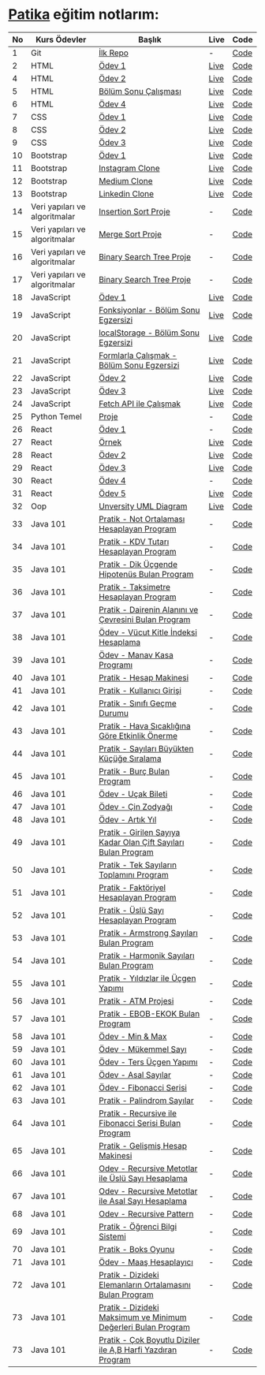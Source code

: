 # [Patika](https://academy.patika.dev/paths) eğitim notlarım:

| No  | Kurs Ödevler                  | Başlık                                                                                                                               | Live                                                                        | Code                                                                                                                |
| --- | ----------------------------- | ------------------------------------------------------------------------------------------------------------------------------------ | --------------------------------------------------------------------------- | ------------------------------------------------------------------------------------------------------------------- |
| 1   | Git                           | [İlk Repo](https://academy.patika.dev/courses/git/odev1)                                                                             | -                                                                           | [Code](https://github.com/ulascan54/patika-edu/tree/main/homework-1)                                                |
| 2   | HTML                          | [Ödev 1](https://academy.patika.dev/courses/html/odev1)                                                                              | [Live](https://ulascan54.github.io/patika-edu/html/hw-1/)                   | [Code](https://github.com/ulascan54/patika-edu/tree/main/html/hw-1)                                                 |
| 4   | HTML                          | [Ödev 2](https://academy.patika.dev/courses/html/odev2)                                                                              | [Live](https://ulascan54.github.io/patika-edu/html/hw-2/)                   | [Code](https://github.com/ulascan54/patika-edu/tree/main/html/hw-2)                                                 |
| 5   | HTML                          | [Bölüm Sonu Çalışması](https://academy.patika.dev/courses/html/bolum-sonu2)                                                          | [Live](https://ulascan54.github.io/patika-edu/html/hw-3/)                   | [Code](https://github.com/ulascan54/patika-edu/tree/main/html/hw-3)                                                 |
| 6   | HTML                          | [Ödev 4](https://academy.patika.dev/courses/html/odev3)                                                                              | [Live](https://ulascan54.github.io/patika-edu/html/hw-4/)                   | [Code](https://github.com/ulascan54/patika-edu/tree/main/html/hw-4)                                                 |
| 7   | CSS                           | [Ödev 1](https://academy.patika.dev/courses/css/odev1)                                                                               | [Live](https://ulascan54.github.io/patika-edu/css/1-hw/)                    | [Code](https://github.com/ulascan54/patika-edu/tree/main/css/1-hw)                                                  |
| 8   | CSS                           | [Ödev 2](https://academy.patika.dev/courses/css/odev2)                                                                               | [Live](https://ulascan54.github.io/patika-edu/css/2-hw/)                    | [Code](https://github.com/ulascan54/patika-edu/tree/main/css/2-hw)                                                  |
| 9   | CSS                           | [Ödev 3](https://academy.patika.dev/courses/css/odev3)                                                                               | [Live](https://ulascan54.github.io/patika-edu/css/3-hw/)                    | [Code](https://github.com/ulascan54/patika-edu/tree/main/css/3-hw)                                                  |
| 10  | Bootstrap                     | [Ödev 1](https://academy.patika.dev/courses/bootstrap/odev1)                                                                         | [Live](https://ulascan54.github.io/patika-edu/bootsrap/hw-1)                | [Code](https://github.com/ulascan54/patika-edu/tree/main/bootsrap/hw-1)                                             |
| 11  | Bootstrap                     | [Instagram Clone](https://academy.patika.dev/courses/bootstrap/odev2)                                                                | [Live](https://ulascan54.github.io/patika-edu/bootsrap/hw-2)                | [Code](https://github.com/ulascan54/patika-edu/tree/main/bootsrap/hw-2)                                             |
| 12  | Bootstrap                     | [Medium Clone](https://academy.patika.dev/courses/bootstrap/klon-calismasi-tek)                                                      | [Live](https://ulascan54.github.io/patika-edu/bootsrap/hw-3)                | [Code](https://github.com/ulascan54/patika-edu/tree/main/bootsrap/hw-3)                                             |
| 13  | Bootstrap                     | [Linkedin Clone](https://academy.patika.dev/courses/bootstrap/odev3)                                                                 | [Live](https://ulascan54.github.io/patika-edu/bootsrap/hw-4)                | [Code](https://github.com/ulascan54/patika-edu/tree/main/bootsrap/hw-4)                                             |
| 14  | Veri yapıları ve algoritmalar | [Insertion Sort Proje](https://academy.patika.dev/courses/veri-yapilari-ve-algoritmalar/insertion-sort-proje)                        | -                                                                           | [Code](https://github.com/ulascan54/patika-edu/tree/main/veri-yapilari-ve-algoritmalar/project-1)                   |
| 15  | Veri yapıları ve algoritmalar | [Merge Sort Proje](https://academy.patika.dev/courses/veri-yapilari-ve-algoritmalar/merge-sort-proje)                                | -                                                                           | [Code](https://github.com/ulascan54/patika-edu/tree/main/veri-yapilari-ve-algoritmalar/project-2)                   |
| 16  | Veri yapıları ve algoritmalar | [Binary Search Tree Proje](https://academy.patika.dev/courses/veri-yapilari-ve-algoritmalar/binary-search-tree-proje)                | -                                                                           | [Code](https://github.com/ulascan54/patika-edu/tree/main/veri-yapilari-ve-algoritmalar/project-3)                   |
| 17  | Veri yapıları ve algoritmalar | [Binary Search Tree Proje](https://academy.patika.dev/courses/veri-yapilari-ve-algoritmalar/binary-search-tree-proje)                | -                                                                           | [Code](https://github.com/ulascan54/patika-edu/tree/main/veri-yapilari-ve-algoritmalar/project-3)                   |
| 18  | JavaScript                    | [Ödev 1](https://academy.patika.dev/courses/javascript/odev1)                                                                        | [Live](https://ulascan54.github.io/patika-edu/js/hw-1)                      | [Code](https://github.com/ulascan54/patika-edu/tree/main/js/hw-1)                                                   |
| 19  | JavaScript                    | [Fonksiyonlar - Bölüm Sonu Egzersizi](https://academy.patika.dev/courses/javascript/fonksiyonlar-bolum-sonu-egzersizi)               | [Live](https://ulascan54.github.io/patika-edu/js/functions-exercise)        | [Code](https://github.com/ulascan54/patika-edu/tree/main/js/functions-exercise)                                     |
| 20  | JavaScript                    | [localStorage - Bölüm Sonu Egzersizi](https://academy.patika.dev/courses/javascript/localstorage-bolum-sonu-egzersizi)               | [Live](https://ulascan54.github.io/patika-edu/js/localStorage-exercise)     | [Code](https://github.com/ulascan54/patika-edu/tree/main/js/localStorage-exercise)                                  |
| 21  | JavaScript                    | [Formlarla Çalışmak - Bölüm Sonu Egzersizi](https://academy.patika.dev/courses/javascript/formlarla-calismak-bolum-sonu-egzersizi)   | [Live](https://ulascan54.github.io/patika-edu/js/form-exercise)             | [Code](https://github.com/ulascan54/patika-edu/tree/main/js/form-exercise)                                          |
| 22  | JavaScript                    | [Ödev 2](https://academy.patika.dev/courses/javascript/odev2)                                                                        | [Live](https://ulascan54.github.io/patika-edu/js/hw-2)                      | [Code](https://github.com/ulascan54/patika-edu/tree/main/js/hw-2)                                                   |
| 23  | JavaScript                    | [Ödev 3](https://academy.patika.dev/courses/javascript/odev3)                                                                        | [Live](https://asian-kitchen-five.vercel.app/)                              | [Code](https://github.com/ulascan54/AsianKitchen)                                                                   |
| 24  | JavaScript                    | [Fetch API ile Çalışmak](https://academy.patika.dev/courses/javascript/fetch-api-ile-calismak)                                       | [Live](https://ulascan54.github.io/patika-edu/js/fetch-exercise)            | [Code](https://github.com/ulascan54/patika-edu/tree/main/js/fetch-exercise)                                         |
| 25  | Python Temel                  | [Proje](https://academy.patika.dev/courses/python-temel/proje)                                                                       | -                                                                           | [Code](https://github.com/ulascan54/patika-edu/blob/main/python-temel/project/project.py)                           |
| 26  | React                         | [Ödev 1](https://academy.patika.dev/courses/react/odev1)                                                                             | -                                                                           | [Code](https://github.com/ulascan54/patika-edu/blob/main/react/projects/1_hw/)                                      |
| 27  | React                         | [Örnek](https://academy.patika.dev/courses/react/contacts-app-bolum-sonu-kazanimlari)                                                | [Live](https://64ad33bf39f10413d29f7b09--rococo-dodol-0a0e70.netlify.app/)  | [Code](https://github.com/ulascan54/patika-edu/blob/main/react/projects/2_hw/)                                      |
| 28  | React                         | [Ödev 2](https://academy.patika.dev/courses/react/odev2)                                                                             | [Live](https://64ad91ebe16a4a217a101bec--glowing-otter-fbe941.netlify.app/) | [Code](https://github.com/ulascan54/patika-edu/blob/main/react/projects/3_hw/)                                      |
| 29  | React                         | [Ödev 3](https://academy.patika.dev/courses/react/odev3)                                                                             | [Live](https://64b2693dbebe496d020a8af7--fancy-faun-30698e.netlify.app/)    | [Code](https://github.com/ulascan54/patika-edu/blob/main/react/projects/4_hw/)                                      |
| 30  | React                         | [Ödev 4](https://academy.patika.dev/courses/react/odev5)                                                                             | -                                                                           | [Code](https://github.com/ulascan54/patika-edu/blob/main/react/projects/5_hw/)                                      |
| 31  | React                         | [Ödev 5](https://academy.patika.dev/courses/react/odev4)                                                                             | [Live](https://www.npmjs.com/package/6hw-buttons-ulas)                      | [Code](https://github.com/ulascan54/patika-edu/blob/main/react/projects/6_hw/)                                      |
| 32  | Oop                           | [Unversity UML Diagram](https://academy.patika.dev/courses/oop/odev-university)                                                      | [Live](https://github.com/ulascan54/patika-edu/blob/main/oop/1hw/hw1.png)   | [Code](https://github.com/ulascan54/patika-edu/blob/main/oop/1hw/)                                                  |
| 33  | Java 101                      | [Pratik - Not Ortalaması Hesaplayan Program](https://academy.patika.dev/courses/java101/pratik-not-ortalamasi)                       | -                                                                           | [Code](https://github.com/ulascan54/patika-edu/blob/main/java_101/homework/src/CalculateNotes/)                     |
| 34  | Java 101                      | [Pratik - KDV Tutarı Hesaplayan Program](https://academy.patika.dev/courses/java101/pratik-kdv-hesaplama)                            | -                                                                           | [Code](https://github.com/ulascan54/patika-edu/blob/main/java_101/homework/src/KdvCalculator/)                      |
| 35  | Java 101                      | [Pratik - Dik Üçgende Hipotenüs Bulan Program](https://academy.patika.dev/courses/java101/pratik-hipotenus-bulma)                    | -                                                                           | [Code](https://github.com/ulascan54/patika-edu/blob/main/java_101/homework/src/RightTriangle/)                      |
| 36  | Java 101                      | [Pratik - Taksimetre Hesaplayan Program](https://academy.patika.dev/courses/java101/pratik-taksimetre)                               | -                                                                           | [Code](https://github.com/ulascan54/patika-edu/blob/main/java_101/homework/src/CalculateTaxi/)                      |
| 37  | Java 101                      | [Pratik - Dairenin Alanını ve Çevresini Bulan Program](https://academy.patika.dev/courses/java101/pratik-daire-alan-cevre)           | -                                                                           | [Code](https://github.com/ulascan54/patika-edu/blob/main/java_101/homework/src/CircleArea/)                         |
| 38  | Java 101                      | [Ödev - Vücut Kitle İndeksi Hesaplama](https://academy.patika.dev/courses/java101/odev-vucut-kitle-hesaplama)                        | -                                                                           | [Code](https://github.com/ulascan54/patika-edu/blob/main/java_101/homework/src/BodyMassIndexCalculation/)           |
| 39  | Java 101                      | [Ödev - Manav Kasa Programı](https://academy.patika.dev/courses/java101/odev-manav-kasa)                                             | -                                                                           | [Code](https://github.com/ulascan54/patika-edu/blob/main/java_101/homework/src/StoreCashRegisterProgram/)           |
| 40  | Java 101                      | [Pratik - Hesap Makinesi](https://academy.patika.dev/courses/java101/pratik-hesap-mak-1)                                             | -                                                                           | [Code](https://github.com/ulascan54/patika-edu/blob/main/java_101/homework/src/Calculator/)                         |
| 41  | Java 101                      | [Pratik - Kullanıcı Girişi](https://academy.patika.dev/courses/java101/pratik-login-1)                                               | -                                                                           | [Code](https://github.com/ulascan54/patika-edu/blob/main/java_101/homework/src/UserLogin/)                          |
| 42  | Java 101                      | [Pratik - Sınıfı Geçme Durumu](https://academy.patika.dev/courses/java101/pratik-sinif-gecme)                                        | -                                                                           | [Code](https://github.com/ulascan54/patika-edu/blob/main/java_101/homework/src/Grades/)                             |
| 43  | Java 101                      | [Pratik - Hava Sıcaklığına Göre Etkinlik Önerme](https://academy.patika.dev/courses/java101/pratik-etkinlik-onerme)                  | -                                                                           | [Code](https://github.com/ulascan54/patika-edu/blob/main/java_101/homework/src/SimpleAirTemperature/)               |
| 44  | Java 101                      | [Pratik - Sayıları Büyükten Küçüğe Sıralama](https://academy.patika.dev/courses/java101/pratik-sayi-siralama)                        | -                                                                           | [Code](https://github.com/ulascan54/patika-edu/blob/main/java_101/homework/src/SimpleSortingNumbers/)               |
| 45  | Java 101                      | [Pratik - Burç Bulan Program](https://academy.patika.dev/courses/java101/pratik-burclar)                                             | -                                                                           | [Code](https://github.com/ulascan54/patika-edu/blob/main/java_101/homework/src/FindHoroscope/)                      |
| 46  | Java 101                      | [Ödev - Uçak Bileti](https://academy.patika.dev/courses/java101/odev-ucak-bileti)                                                    | -                                                                           | [Code](https://github.com/ulascan54/patika-edu/blob/main/java_101/homework/src/Ticket/)                             |
| 47  | Java 101                      | [Ödev - Çin Zodyağı](https://academy.patika.dev/courses/java101/odev-cin-zodyagi)                                                    | -                                                                           | [Code](https://github.com/ulascan54/patika-edu/blob/main/java_101/homework/src/ChineseZodiac/)                      |
| 48  | Java 101                      | [Ödev - Artık Yıl](https://academy.patika.dev/courses/java101/odev-artik-yil)                                                        | -                                                                           | [Code](https://github.com/ulascan54/patika-edu/blob/main/java_101/homework/src/YearCalc/)                           |
| 49  | Java 101                      | [Pratik - Girilen Sayıya Kadar Olan Çift Sayıları Bulan Program](https://academy.patika.dev/courses/java101/pratik-cift-sayi-toplam) | -                                                                           | [Code](https://github.com/ulascan54/patika-edu/blob/main/java_101/homework/src/GetEvenNumber/)                      |
| 50  | Java 101                      | [Pratik - Tek Sayıların Toplamını Program](https://academy.patika.dev/courses/java101/pratik-tek-sayi-toplam)                        | -                                                                           | [Code](https://github.com/ulascan54/patika-edu/blob/main/java_101/homework/src/SumOfOddNumbers/)                    |
| 51  | Java 101                      | [Pratik - Faktöriyel Hesaplayan Program](https://academy.patika.dev/courses/java101/pratik-two-power)                                | -                                                                           | [Code](https://github.com/ulascan54/patika-edu/blob/main/java_101/homework/src/FactorialCalculator/)                |
| 52  | Java 101                      | [Pratik - Üslü Sayı Hesaplayan Program](https://academy.patika.dev/courses/java101/pratik-uslu-sayi)                                 | -                                                                           | [Code](https://github.com/ulascan54/patika-edu/blob/main/java_101/homework/src/ExponentCalculator/)                 |
| 53  | Java 101                      | [Pratik - Armstrong Sayıları Bulan Program](https://academy.patika.dev/courses/java101/pratik-armstrong-1)                           | -                                                                           | [Code](https://github.com/ulascan54/patika-edu/blob/main/java_101/homework/src/ArmstrongNumbers/)                   |
| 54  | Java 101                      | [Pratik - Harmonik Sayıları Bulan Program](https://academy.patika.dev/courses/java101/pratik-harmonic)                               | -                                                                           | [Code](https://github.com/ulascan54/patika-edu/blob/main/java_101/homework/src/Harmonic/)                           |
| 55  | Java 101                      | [Pratik - Yıldızlar ile Üçgen Yapımı](https://academy.patika.dev/courses/java101/pratik-yildiz-ucgen)                                | -                                                                           | [Code](https://github.com/ulascan54/patika-edu/blob/main/java_101/homework/src/Shapes/)                             |
| 56  | Java 101                      | [Pratik - ATM Projesi](https://academy.patika.dev/courses/java101/pratik-atm)                                                        | -                                                                           | [Code](https://github.com/ulascan54/patika-edu/blob/main/java_101/homework/src/Atm/)                                |
| 57  | Java 101                      | [Pratik - EBOB-EKOK Bulan Program](https://academy.patika.dev/courses/java101/pratik-ebob-ekok)                                      | -                                                                           | [Code](https://github.com/ulascan54/patika-edu/blob/main/java_101/homework/src/EbobEkok/)                           |
| 58  | Java 101                      | [Ödev - Min & Max](https://academy.patika.dev/courses/java101/odev-min-max)                                                          | -                                                                           | [Code](https://github.com/ulascan54/patika-edu/blob/main/java_101/homework/src/MinMaxNumbers/)                      |
| 59  | Java 101                      | [Ödev - Mükemmel Sayı](https://academy.patika.dev/courses/java101/odev-mukemmel-sayi)                                                | -                                                                           | [Code](https://github.com/ulascan54/patika-edu/blob/main/java_101/homework/src/PerfectNumber/)                      |
| 60  | Java 101                      | [Ödev - Ters Üçgen Yapımı](https://academy.patika.dev/courses/java101/odev-ters-ucgen)                                               | -                                                                           | [Code](https://github.com/ulascan54/patika-edu/blob/main/java_101/homework/src/InvertedTriangle/)                   |
| 61  | Java 101                      | [Ödev - Asal Sayılar](https://academy.patika.dev/courses/java101/odev-asal-sayi)                                                     | -                                                                           | [Code](https://github.com/ulascan54/patika-edu/blob/main/java_101/homework/src/PrimeNumber/)                        |
| 62  | Java 101                      | [Ödev - Fibonacci Serisi](https://academy.patika.dev/courses/java101/odev-fibo)                                                      | -                                                                           | [Code](https://github.com/ulascan54/patika-edu/blob/main/java_101/homework/src/FibonacciSeries/)                    |
| 63  | Java 101                      | [Pratik - Palindrom Sayılar](https://academy.patika.dev/courses/java101/pratik-palindrom)                                            | -                                                                           | [Code](https://github.com/ulascan54/patika-edu/blob/main/java_101/homework/src/PalindromeNumbers/)                  |
| 64  | Java 101                      | [Pratik - Recursive ile Fibonacci Serisi Bulan Program](https://academy.patika.dev/courses/java101/pratik-fibo-recursive)            | -                                                                           | [Code](https://github.com/ulascan54/patika-edu/blob/main/java_101/homework/src/RecursiveFibonacci/)                 |
| 65  | Java 101                      | [Pratik - Gelişmiş Hesap Makinesi](https://academy.patika.dev/courses/java101/pratik-hesap-mak-2)                                    | -                                                                           | [Code](https://github.com/ulascan54/patika-edu/blob/main/java_101/homework/src/AdvancedCalculator/)                 |
| 66  | Java 101                      | [Odev - Recursive Metotlar ile Üslü Sayı Hesaplama](https://academy.patika.dev/courses/java101/odev-recursive-power)                 | -                                                                           | [Code](https://github.com/ulascan54/patika-edu/blob/main/java_101/homework/src/ExponentiationWithRecursiveMethods/) |
| 67  | Java 101                      | [Odev - Recursive Metotlar ile Asal Sayı Hesaplama](https://academy.patika.dev/courses/java101/odev-recursive-prime)                 | -                                                                           | [Code](https://github.com/ulascan54/patika-edu/blob/main/java_101/homework/src/PrimeNumberWithRecursive/)           |
| 68  | Java 101                      | [Odev - Recursive Pattern](https://academy.patika.dev/courses/java101/odev-recursive-pattern)                                        | -                                                                           | [Code](https://github.com/ulascan54/patika-edu/blob/main/java_101/homework/src/RecursivePattern/)                   |
| 69  | Java 101                      | [Pratik - Öğrenci Bilgi Sistemi](https://academy.patika.dev/courses/java101/pratik-obs)                                              | -                                                                           | [Code](https://github.com/ulascan54/patika-edu/blob/main/java_101/homework/src/StudentInformationSystem/)           |
| 70  | Java 101                      | [Pratik - Boks Oyunu](https://academy.patika.dev/courses/java101/pratik-boks)                                                        | -                                                                           | [Code](https://github.com/ulascan54/patika-edu/blob/main/java_101/homework/src/BoxingGame/)                         |
| 71  | Java 101                      | [Ödev - Maaş Hesaplayıcı](https://academy.patika.dev/courses/java101/odev-employee)                                                  | -                                                                           | [Code](https://github.com/ulascan54/patika-edu/blob/main/java_101/homework/src/Employee/)                           |
| 72  | Java 101                      | [Pratik - Dizideki Elemanların Ortalamasını Bulan Program](https://academy.patika.dev/courses/java101/pratik-array-ortalama)         | -                                                                           | [Code](https://github.com/ulascan54/patika-edu/blob/main/java_101/homework/src/NumbersInArrayAverage/)              |
| 73  | Java 101                      | [Pratik - Dizideki Maksimum ve Minimum Değerleri Bulan Program](https://academy.patika.dev/courses/java101/pratik-min-max)           | -                                                                           | [Code](https://github.com/ulascan54/patika-edu/blob/main/java_101/homework/src/MaxAndMinInArray/)                   |
| 73  | Java 101                      | [Pratik - Çok Boyutlu Diziler ile A,B Harfi Yazdıran Program](https://academy.patika.dev/courses/java101/pratik-array-letter)        | -                                                                           | [Code](https://github.com/ulascan54/patika-edu/blob/main/java_101/homework/src/ArrayLetter/)                        |
